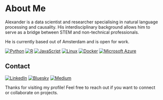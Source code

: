 # About Me

Alexander is a data scientist and researcher specialising in natural language processing and causality. His interdisciplinary background allows him to serve as a bridge between STEM and non-technical professionals.

He is currently based out of Amsterdam and is open for work.

[![Python](https://img.shields.io/badge/Python-3776AB?logo=python&logoColor=fff)](#) [![R](https://img.shields.io/badge/R-%23276DC3.svg?logo=r&logoColor=white)](#) [![JavaScript](https://img.shields.io/badge/JavaScript-F7DF1E?logo=javascript&logoColor=000)](#) [![Linux](https://img.shields.io/badge/Linux-FCC624?logo=linux&logoColor=black)](#) [![Docker](https://img.shields.io/badge/Docker-2496ED?logo=docker&logoColor=fff)](#) [![Microsoft Azure](https://custom-icon-badges.demolab.com/badge/Microsoft%20Azure-0089D6?logo=msazure&logoColor=white)](#)

## Contact

[![LinkedIn](https://custom-icon-badges.demolab.com/badge/LinkedIn-0A66C2?logo=linkedin-white&logoColor=fff)](https://www.linkedin.com/in/alhepburn/) [![Bluesky](https://img.shields.io/badge/Bluesky-0285FF?logo=bluesky&logoColor=fff)](https://bsky.app/profile/aahepburn.bsky.social) [![Medium](https://img.shields.io/badge/Medium-%23000000.svg?logo=medium&logoColor=white)](https://medium.com/@alexander.hepburn)



Thanks for visiting my profile! Feel free to reach out if you want to connect or collaborate on projects.

